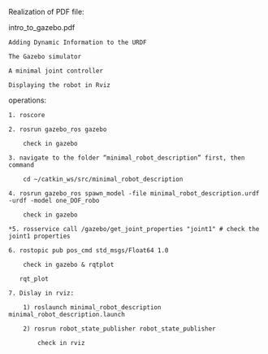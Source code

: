 Realization of PDF file:

intro_to_gazebo.pdf

	Adding Dynamic Information to the URDF

	The Gazebo simulator

	A minimal joint controller

	Displaying the robot in Rviz

operations:

	1. roscore

	2. rosrun gazebo_ros gazebo

		check in gazebo

	3. navigate to the folder “minimal_robot_description” first, then command

		cd ~/catkin_ws/src/minimal_robot_description

	4. rosrun gazebo_ros spawn_model -file minimal_robot_description.urdf -urdf -model one_DOF_robo

		check in gazebo

	*5. rosservice call /gazebo/get_joint_properties "joint1" # check the joint1 properties

	6. rostopic pub pos_cmd std_msgs/Float64 1.0 

		check in gazebo & rqtplot

	   rqt_plot

	7. Dislay in rviz:

		1) roslaunch minimal_robot_description minimal_robot_description.launch

		2) rosrun robot_state_publisher robot_state_publisher

			check in rviz


